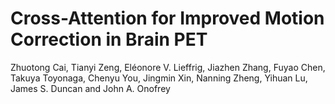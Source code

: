 # Cross-Attention for Improved Motion Correction in Brain PET

Zhuotong Cai, Tianyi Zeng, Eléonore V. Lieffrig, Jiazhen Zhang, Fuyao Chen, Takuya Toyonaga, Chenyu You, Jingmin Xin, Nanning Zheng, Yihuan Lu, James S. Duncan and John A. Onofrey
